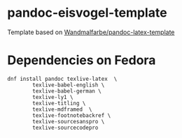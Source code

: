 # pandoc-eisvogel-template

Template based on [Wandmalfarbe/pandoc-latex-template](https://github.com/Wandmalfarbe/pandoc-latex-template)

# Dependencies on Fedora

```
dnf install pandoc texlive-latex  \
		texlive-babel-english \
		texlive-babel-german \
		texlive-ly1 \
		texlive-titling \
		texlive-mdframed  \
		texlive-footnotebackref \
		texlive-sourcesanspro \
		texlive-sourcecodepro 
```


